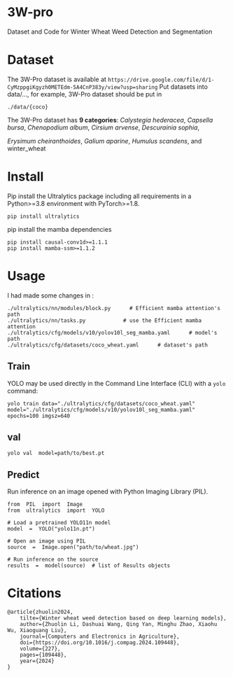 # 3W-pro

Dataset and Code for Winter Wheat Weed Detection and Segmentation

# Dataset

The 3W-Pro dataset is available at `https://drive.google.com/file/d/1-CyMzppgiKgyzh0METEdm-5A4CnP383y/view?usp=sharing`
Put datasets into data/..., for example, 3W-Pro dataset should be put in

    ./data/{coco}
The 3W-Pro dataset has **9 categories**: 
*Calystegia hederacea*, *Capsella bursa*, *Chenopodium album*, *Cirsium arvense*, *Descurainia sophia*, 

*Erysimum cheiranthoides*, *Galium aparine*, *Humulus scandens*, and winter_wheat
# Install

Pip install the Ultralytics package including all requirements in a Python>=3.8 environment with PyTorch>=1.8.

    pip install ultralytics
 pip install the mamba dependencies
 
    pip install causal-conv1d>=1.1.1
    pip install mamba-ssm>=1.1.2

# Usage
I had made some changes in :

    ./ultralytics/nn/modules/block.py      # Efficient mamba attention's path
    ./ultralytics/nn/tasks.py            # use the Efficient mamba attention
    ./ultralytics/cfg/models/v10/yolov10l_seg_mamba.yaml      # model's path
    ./ultralytics/cfg/datasets/coco_wheat.yaml      # dataset's path
    
    

## Train

YOLO may be used directly in the Command Line Interface (CLI) with a `yolo` command:

    yolo train data="./ultralytics/cfg/datasets/coco_wheat.yaml" model="./ultralytics/cfg/models/v10/yolov10l_seg_mamba.yaml" epochs=100 imgsz=640
    
## val

    yolo val  model=path/to/best.pt
    
## Predict
Run inference on an image opened with Python Imaging Library (PIL).

    from  PIL  import  Image  
    from  ultralytics  import  YOLO
    
    # Load a pretrained YOLO11n model 
    model  =  YOLO("yolo11n.pt")
     
    # Open an image using PIL  
    source  =  Image.open("path/to/wheat.jpg")
      
    # Run inference on the source  
    results  =  model(source)  # list of Results objects 
# Citations
    @article{zhuolin2024,
        tilte={Winter wheat weed detection based on deep learning models},
        author={Zhuolin Li, Dashuai Wang, Qing Yan, Minghu Zhao, Xiaohu Wu, Xiaoguang Liu},
        journal={Computers and Electronics in Agriculture},
        doi={https://doi.org/10.1016/j.compag.2024.109448},
        volume={227},
        pages={109448},
        year={2024}
    }  
     
